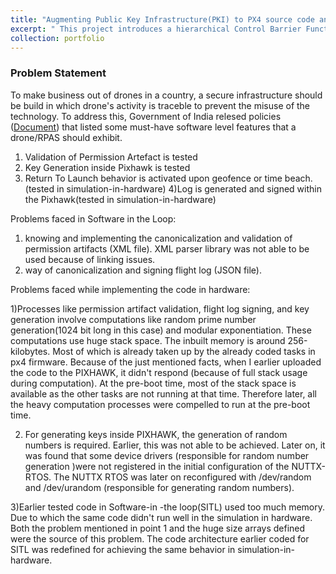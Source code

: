 ```yaml
---
title: "Augmenting Public Key Infrastructure(PKI) to PX4 source code and making it NPNT compliant( No Permission No Takeoff)"
excerpt: " This project introduces a hierarchical Control Barrier Function (CBF)-based control framework designed to proactively ensure the safe operation of an industrial manipulator in close human-robot interaction scenarios."
collection: portfolio
---
```

### Problem Statement
To make business out of drones in a country, a secure infrastructure should be build in which drone's activity is traceble to prevent the misuse of the technology. To address this, Government of India relesed policies ([Document](https://patleman.github.io/files/DGCA_RPAS_Guidance_Manual.pdf)) that listed some must-have software level features that a drone/RPAS should exhibit. 




1) Validation of Permission Artefact is tested
2) Key Generation inside Pixhawk is tested
3) Return To Launch behavior is activated upon geofence or time beach. (tested in simulation-in-hardware)
4)Log is generated and signed within the Pixhawk(tested in simulation-in-hardware)

Problems faced in Software in the Loop:
1) knowing and implementing the canonicalization and validation of permission artifacts (XML file). XML parser library was not able to be used because of linking issues.
2) way of canonicalization and signing flight log (JSON file).

Problems faced while implementing the code in hardware:

1)Processes like permission artifact validation, flight log signing, and key generation involve computations like random prime number generation(1024 bit long in this case) and modular exponentiation. These computations use huge stack space. The inbuilt memory is around 256-kilobytes.  Most of which is already taken up by the already coded tasks in px4 firmware. Because of the just mentioned facts, when I earlier uploaded the code to the PIXHAWK, it didn't respond (because of full stack usage during computation).
At the pre-boot time, most of the stack space is available as the other tasks are not running at that time. Therefore later,  all the heavy computation processes were compelled to run at the pre-boot time.

2) For generating keys inside PIXHAWK, the generation of random numbers is required. Earlier, this was not able to be achieved. Later on, it was found that some device drivers (responsible for random number generation )were not registered in the initial configuration of the NUTTX-RTOS. The NUTTX RTOS was later on reconfigured with /dev/random and /dev/urandom (responsible for generating random numbers).

3)Earlier tested code in Software-in -the loop(SITL) used too much memory. Due to which the same code didn't run well in the simulation in hardware. Both the problem mentioned in point 1 and the huge size arrays defined were the source of this problem. The code architecture earlier coded for SITL was redefined for achieving the same behavior in simulation-in-hardware.



